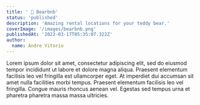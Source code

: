 ```yaml
---
title: ' 🧸 Bearbnb'
status: 'published'
description: 'Amazing rental locations for your teddy bear.'
coverImage: '/images/bearbnb.png'
publishedAt: '2022-03-17T05:35:07.322Z'
author:
  name: Andre Vitorio
---
```


Lorem ipsum dolor sit amet, consectetur adipiscing elit, sed do eiusmod tempor incididunt ut labore et dolore magna aliqua. Praesent elementum facilisis leo vel fringilla est ullamcorper eget. At imperdiet dui accumsan sit amet nulla facilities morbi tempus. Praesent elementum facilisis leo vel fringilla. Congue mauris rhoncus aenean vel. Egestas sed tempus urna et pharetra pharetra massa massa ultricies.